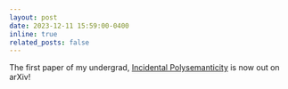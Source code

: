 ```yaml
---
layout: post
date: 2023-12-11 15:59:00-0400
inline: true
related_posts: false
---
```


The first paper of my undergrad, [Incidental Polysemanticity](https://arxiv.org/abs/2312.03096) is now out on arXiv!
